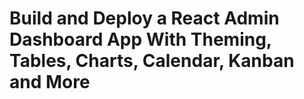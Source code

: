 # Build and Deploy a React Admin Dashboard App With Theming, Tables, Charts, Calendar, Kanban and More

